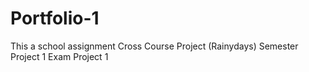 # Portfolio-1

This a school assignment
Cross Course Project (Rainydays)
Semester Project 1
Exam Project 1
